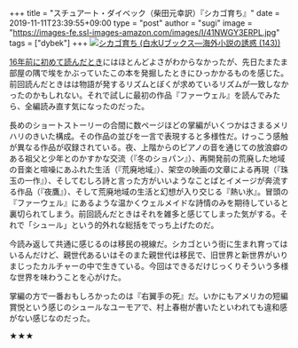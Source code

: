 +++
title = "スチュアート・ダイベック（柴田元幸訳）『シカゴ育ち』"
date = 2019-11-11T23:39:55+09:00
type = "post"
author = "sugi"
image = "https://images-fe.ssl-images-amazon.com/images/I/41NWGY3ERPL.jpg"
tags = ["dybek"]
+++
<a href="http://www.amazon.co.jp/exec/obidos/ASIN/4560071438/chezsugi-22/ref=nosim/" name="amazletlink" target="_blank"><img src="https://images-fe.ssl-images-amazon.com/images/I/41NWGY3ERPL.jpg" alt="シカゴ育ち (白水Uブックス―海外小説の誘惑 (143))" class="alignleft" /></a>

[16年前に初めて読んだとき](/book/679/)にはほとんどよさがわからなかったが、先日たまたま部屋の隅で埃をかぶっていたこの本を発掘したときにひっかかるものを感じた。前回読んだときはは物語が発するリズムとぼくが求めているリズムが一致しなかったのかもしれない。それで試しに最初の作品『ファーウェル』を読んでみたら、全編読み直す気になったのだった。

長めのショートストーリーの合間に数ページほどの掌編がいくつかはさまるメリハリのきいた構成。その作品の並びを一言で表現すると多様性だ。けっこう感触が異なる作品が収録されている。夜、上階からのピアノの音を通じての放浪癖のある祖父と少年とのかすかな交流（『冬のショパン』）、再開発前の荒廃した地域の音楽と喧噪にあふれた生活（『荒廃地域』）、架空の映画の文章による再現（『珠玉の一作』）、そしてむしろ詩と言った方がいいようなことばとイメージが奔流する作品（『夜鷹』）、そして荒廃地域の生活と幻想が入り交じる『熱い氷』。冒頭の『ファーウェル』にあるような温かくウェルメイドな詩情のみを期待していると裏切られてしまう。前回読んだときはそれを雑多と感じてしまった気がする。それで「シュール」という的外れな総括をでっち上げたのだ。

今読み返して共通に感じるのは移民の視線だ。シカゴという街に生まれ育ってはいるんだけど、親世代あるいはそのまた親世代は移民で、旧世界と新世界がいりまじったカルチャーの中で生きている。今回はできるだけじっくりそういう多様な世界を味わうことを心がけた。

掌編の方で一番おもしろかったのは『右翼手の死』だ。いかにもアメリカの短編賞悦という感じのシュールなユーモアで、村上春樹が書いたといわれても違和感がない感じなのだった。

★★★
